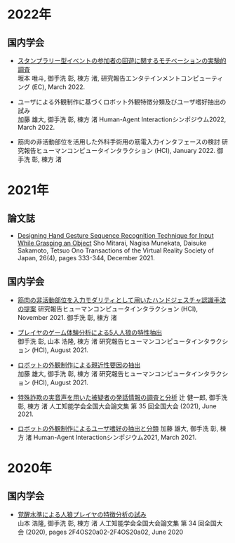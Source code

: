 # 2022年
## 国内学会
- [スタンプラリー型イベントの参加者の回遊に関するモチベーションの実験的調査](https://ipsj.ixsq.nii.ac.jp/ej/?action=pages_view_main&active_action=repository_view_main_item_detail&item_id=217532&item_no=1&page_id=13&block_id=8)  
坂本 唯斗, 御手洗 彰, 棟方 渚, 研究報告エンタテインメントコンピューティング (EC), March 2022.

- ユーザによる外観制作に基づくロボット外観特徴分類及びユーザ嗜好抽出の試み  
加藤 雄大, 御手洗 彰, 棟方 渚
Human-Agent Interactionシンポジウム2022, March 2022.

- 筋肉の非活動部位を活用した外科手術用の筋電入力インタフェースの検討  研究報告ヒューマンコンピュータインタラクション (HCI), January 2022.
御手洗 彰, 棟方 渚


# 2021年
## 論文誌
- [Designing Hand Gesture Sequence Recognition Technique for Input While Grasping an Object](https://doi.org/10.18974/tvrsj.26.4_333) Sho Mitarai, Nagisa Munekata, Daisuke Sakamoto, Tetsuo Ono
Transactions of the Virtual Reality Society of Japan, 26(4), pages 333-344, December 2021.


## 国内学会
- [筋肉の非活動部位を入力モダリティとして用いたハンドジェスチャ認識手法の提案](https://ipsj.ixsq.nii.ac.jp/ej/?action=pages_view_main&active_action=repository_view_main_item_detail&item_id=213954&item_no=1&page_id=13&block_id=8)  研究報告ヒューマンコンピュータインタラクション (HCI), November 2021.
御手洗 彰, 棟方 渚

- [プレイヤのゲーム体験分析による5人人狼の特性抽出](https://ipsj.ixsq.nii.ac.jp/ej/index.php?active_action=repository_view_main_item_detail&page_id=13&block_id=8&item_id=212285&item_no=1)  
御手洗 彰, 山本 浩隆, 棟方 渚
研究報告ヒューマンコンピュータインタラクション (HCI), August 2021.

- [ロボットの外観制作による親近性要因の抽出](https://ipsj.ixsq.nii.ac.jp/ej/index.php?active_action=repository_view_main_item_detail&page_id=13&block_id=8&item_id=212295&item_no=1)  
加藤 雄大, 御手洗 彰, 棟方 渚
研究報告ヒューマンコンピュータインタラクション (HCI), August 2021.

- [特殊詐欺の実音声を用いた被疑者の発話情報の調査と分析](https://www.jstage.jst.go.jp/article/pjsai/JSAI2021/0/JSAI2021_3J1GS6a01/_article/-char/ja/) 
辻 健一郎, 御手洗 彰, 棟方 渚
人工知能学会全国大会論文集 第 35 回全国大会 (2021), June 2021.

- [ロボットの外観制作によるユーザ嗜好の抽出と分類](https://ipsj.ixsq.nii.ac.jp/ej/index.php?active_action=repository_view_main_item_detail&page_id=13&block_id=8&item_id=212295&item_no=1)
加藤 雄大, 御手洗 彰, 棟方 渚
Human-Agent Interactionシンポジウム2021, March 2021.

# 2020年
## 国内学会
- [覚醒水準による人狼プレイヤの特徴分析の試み](https://www.jstage.jst.go.jp/article/pjsai/JSAI2020/0/JSAI2020_2F4OS20a02/_article/-char/ja/)  
山本 浩隆, 御手洗 彰, 棟方 渚
人工知能学会全国大会論文集 第 34 回全国大会 (2020), pages 2F4OS20a02-2F4OS20a02, June 2020
